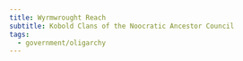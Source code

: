 ```yaml
---
title: Wyrmwrought Reach
subtitle: Kobold Clans of the Noocratic Ancestor Council
tags:
  - government/oligarchy
---
```

